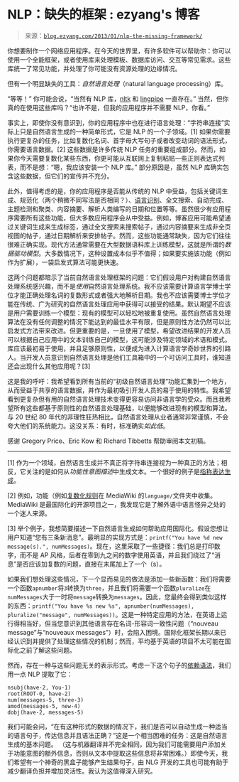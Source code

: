 <!--yml

category: 未分类

date: 2024-07-01 18:17:24

-->

# NLP：缺失的框架 : ezyang's 博客

> 来源：[`blog.ezyang.com/2013/01/nlp-the-missing-framework/`](http://blog.ezyang.com/2013/01/nlp-the-missing-framework/)

你想要制作一个网络应用程序。在今天的世界里，有许多软件可以帮助你：你可以使用一个全能框架，或者使用库来处理模板、数据库访问、交互等常见需求。这些库统一了常见功能，并处理了你可能没有资源处理的边缘情况。

但有一个明显缺失的工具：*自然语言处理*（natural language processing）库。

“等等！” 你可能会说，“当然有 NLP 库，[nltk](http://nltk.org/) 和 [lingpipe](http://alias-i.com/lingpipe/) 一直存在。” 当然，但你真的在使用这些库吗？“也许不是，但我的应用程序并不需要 NLP，你看。”

事实上，即使你没有意识到，你的应用程序中也在进行语言处理：“字符串连接”实际上只是自然语言生成的一种简单形式，它是 NLP 的一个子领域。[1] 如果你需要执行更复杂的任务，比如复数化名词、首字母大写句子或者改变动词的语法形式，你需要语言数据。[2] 这些数据是许多传统 NLP 任务的重要组成部分。然而，如果你今天需要复数化某些东西，你更可能从互联网上复制粘贴一些正则表达式列表，而不是想：“嗯，我应该安装一个 NLP 库。” 部分原因是，虽然 NLP 库确实包含这些数据，但它们的宣传并不充分。

此外，值得考虑的是，你的应用程序是否能从传统的 NLP 中受益，包括关键词生成、规范化（两个稍微不同写法是否相同？）、[语言识别](http://code.google.com/p/guess-language/)、全文搜索、自动完成、主题检测和聚类、内容摘要、解析人类编写的日期和位置等等。虽然很少有应用程序需要所有这些功能，但大多数应用程序会从中受益。例如，博客应用可能希望通过关键词生成来生成标签，通过全文搜索来搜索帖子，通过内容摘要来生成非全页视图的帖子，通过日期解析来安排帖子。然而，这些功能通常缺失，因为它们往往很难正确实现。现代方法通常需要在大型数据语料库上训练模型，这就是所谓的*数据驱动模型*。大多数情况下，这种设置成本似乎不值得；如果要实施该功能（例如作为扩展），一袋启发式算法可能更快速。

这两个问题都暗示了当前自然语言处理框架的问题：它们假设用户对构建自然语言处理系统感兴趣，而不是*使用*自然语言处理系统。我不应该需要计算语言学博士学位才能正确处理名词的复数形式或者强大地解析日期。我也不应该需要博士学位才能在传统、广为研究的自然语言处理应用中获得可以接受的结果。默认期望不应该是用户需要训练一个模型：现有的模型可以轻松地被重复使用。虽然自然语言处理算法在没有任何调整的情况下能达到的最佳水平有限，但是原则性方法仍然可以比启发式方法带来改进。但更重要的是，一旦使用了模型，希望改进结果的开发人员可以根据自己应用中的文本训练自己的模型，这可能涉及特定领域的术语和模式。库应该最初易于使用，并且足够原则性，以便成为进入计算语言学奇妙世界的引路人。当开发人员意识到自然语言处理是他们工具箱中的一个可访问工具时，谁知道还会出现什么其他应用呢？[3]

这是我的呼吁：我希望看到所有当前的“初级自然语言处理”功能汇集到一个地方，从而受益于共享的语言数据，并作为最初吸引开发人员的易于使用的特性。我希望看到更复杂但有用的自然语言处理技术变得更容易访问非语言学的受众。而且我希望所有这些都基于原则性的自然语言处理基础，以便能够改进现有的模型和算法。与 20 世纪 80 年代的非理性狂热相比，自然语言处理从业者通常非常谨慎，不会夸大他们的系统能力。这没关系：有时，标准确实*如此低*。

感谢 Gregory Price、Eric Kow 和 Richard Tibbetts 帮助审阅本文初稿。

* * *

[1] 作为一个领域，自然语言生成并不真正将字符串连接视为一种真正的方法；相反，它关注的是如何从*功能性意图描述*中生成文本。一个很好的例子是[指称表达生成](http://hub.darcs.net/kowey/antfarm)。

[2] 例如，功能（例如[复数化规则](https://gerrit.wikimedia.org/r/gitweb?p=mediawiki/core.git;a=tree;f=languages;hb=HEAD)在 MediaWiki 的`language/`文件夹中收集。MediaWiki 是最国际化的开源项目之一，我发现它是了解外语中语言怪异之处的一个迷人来源。

[3] 举个例子，我想简要描述一下自然语言生成如何帮助应用国际化。假设您想让用户知道“您有三条新消息”。最明显的实现方式是：`printf("You have %d new message(s).", numMessages)`。现在，这里采取了一些捷径：我们总是打印数字，而不是 AP 风格，后者在零到九之间的数字使用英语，并且我们绕过了“消息”是否应该加复数的问题，直接在末尾加上了一个（s）。

如果我们想处理这些情况，下一个显而易见的做法是添加一些新函数：我们将需要一个函数`apnumber`将`3`转换为`three`，并且我们将需要一个函数`pluralize`在`numMessages`大于一时将`message`转换为`messages`。因此，您最终会得到类似这样的东西：`printf("You have %s new %s", apnumber(numMessages), pluralize("message", numMessages))`。这是一种特定应用的方法，在英语上运行得相当好，但当您意识到其他语言存在名词-形容词一致性问题（“nouveau message”与“nouveaux messages”）时，会陷入困境。国际化框架长期以来已经认识到并提供了处理这些情况的机制；然而，平均基于英语的项目不太可能在国际化之前了解这些问题。

然而，存在一种与这些问题无关的表示形式。考虑一下这个句子的[依赖语法](http://nlp.stanford.edu:8080/parser/)，我们用一点 NLP 提取了它：

```
nsubj(have-2, You-1)
root(ROOT-0, have-2)
num(messages-5, three-3)
amod(messages-5, new-4)
dobj(have-2, messages-5)

```

我们可能会问，“在有这种形式的数据的情况下，我们是否可以自动生成一种适当的语言句子，传达信息并且语法正确？”这是一个相当困难的任务：这是自然语言生成的基本问题。 （这与机器翻译并不完全相同，因为我们可能需要用户添加关于功能意图的额外信息，否则从文本中提取这些信息将非常困难。）即使今天，我们希望有一个神奇的黑盒子能够产生结果句子，由 NLG 开发的工具也可能有助于减少翻译负担并增加灵活性。我认为这值得深入研究。
